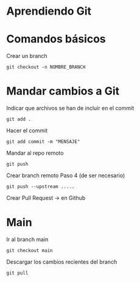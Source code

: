 # Aprendiendo Git

# Comandos básicos

Crear un branch
```
git checkout -n NOMBRE_BRANCH
```

# Mandar cambios a Git

Indicar que archivos se han de incluir en el commit
```
git add .
```

Hacer el commit
```
git add commit -m "MENSAJE"
```

Mandar al repo remoto
```
git push
```

Crear branch remoto
Paso 4 (de ser necesario)
```
git push --upstream .....
```

Crear Pull Request -> en Github

# Main

Ir al branch main
```
git checkout main
```

Descargar los cambios recientes del branch
```
git pull
```
